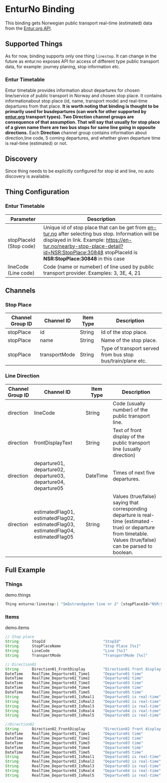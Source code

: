 # EnturNo Binding

This binding gets Norwegian public transport real-time (estimated) data from the [Entur.org API](https://developer.entur.org/pages-intro-overview).
                                                        
## Supported Things

As for now, binding supports only one thing `linestop`.
It can change in the future as entur.no exposes API for access of different type public transport data, for example: journey planing, stop information etc.

### Entur Timetable

Entur timetable provides information about departures for chosen line/service of public transport in Norway and chosen stop place. 
It contains informationabout stop place (id, name, transport mode) and real-time departures from that place. 
**It is worth noting that binding is thought to be primarily used for busdepartures (can work for other supported by [entur.org](https://developer.entur.org/pages-intro-overview) transport types). 
Two Direction channel groups are consequence of that assumption. 
That will say that usually for stop place of a given name there are two bus stops for same line going in opposite directions.** 
Each **Direction** channel group contains information about direction,line code, 5 coming departures, and whether given departure time is real-time (estimated) or not. 

## Discovery

Since thing needs to be explicitly configured for stop id and line, no auto discovery is available.

## Thing Configuration

### Entur Timetable

| Parameter                 | Description                                                                                                                                                                                                                                                                  |
|---------------------------|------------------------------------------------------------------------------------------------------------------------------------------------------------------------------------------------------------------------------------------------------------------------------|
| stopPlaceId (Stop code)   | Unique id of stop place that can be get from [en-tur.no](https://en-tur.no) after selecting bus stop. Information will be displayed in link. Example: <https://en-tur.no/nearby-stop-place-detail?id=NSR:StopPlace:30848> stopPlaceId is **NSR:StopPlace:30848** in this case|
| lineCode (Line code)      | Code (name or numeber) of line used by public transport provider. Examples: 3, 3E, 4, 21                                                                                                                                                                                     |

## Channels

### Stop Place

| Channel Group ID | Channel ID      | Item Type | Description                                                 |
|------------------|-----------------|-----------|-------------------------------------------------------------|
| stopPlace        | id              | String    | Id of the stop place.                                       |
| stopPlace        | name            | String    | Name of the stop place.                                     |
| stopPlace        | transportMode   | String    | Type of transport served from bus stop bus/train/plane etc. |

### Line Direction

| Channel Group ID  | Channel ID                                                                            | Item Type | Description                                                                                                                                                           |
|-------------------|---------------------------------------------------------------------------------------|-----------|-----------------------------------------------------------------------------------------------------------------------------------------------------------------------|
| direction         | lineCode                                                                              | String    | Code (usually number) of the public transport line.                                                                                                                   |
| direction         | frontDisplayText                                                                      | String    | Text of front display of the public transport line (usually direction)                                                                                                |
| direction         | departure01, departure02, departure03, departure04, departure05                       | DateTime  | Times of next five departures.                                                                                                                                        |
| direction         | estimatedFlag01, estimatedFlag02, estimatedFlag03, estimatedFlag04, estimatedFlag05   | String    | Values (true/false) saying that corresponding departure is real-time (estimated - true) or departure from timetable. Values (true/false) can be parsed to boolean.    |

## Full Example

### Things

demo.things

```java
Thing enturno:linestop:1 "Småstrandgaten line nr 2" [stopPlaceId="NSR:StopPlace:30848", lineCode="2"]
```

### Items

demo.items

```java
// Stop place
String      StopId                          "StopId"                        {channel="enturno:linestop:1:stopPlace#id"}               
String      StopPlaceName                   "Stop Place [%s]"               {channel="enturno:linestop:1:stopPlace#name"}
String      LineCode                        "Line [%s]"                     {channel="enturno:linestop:1:Direction01#lineCode"} 
String      TransportMode                   "TransportMode [%s]"            {channel="enturno:linestop:1:stopPlace#transportMode"} 

// Direction01
String      Direction01_FrontDisplay        "Direction01 front display [%s]"    {channel="enturno:linestop:1:Direction01#frontDisplayText"} 
DateTime    RealTime_Departure01_Time1      "Departure01 time"                  {channel="enturno:linestop:1:Direction01#departure01"}     
DateTime    RealTime_Departure02_Time2      "Departure02 time"                  {channel="enturno:linestop:1:Direction01#departure02"}     
DateTime    RealTime_Departure03_Time3      "Departure03 time"                  {channel="enturno:linestop:1:Direction01#departure03"}     
DateTime    RealTime_Departure04_Time4      "Departure04 time"                  {channel="enturno:linestop:1:Direction01#departure04"}     
DateTime    RealTime_Departure05_Time5      "Departure05 time"                  {channel="enturno:linestop:1:Direction01#departure05"}     
String      RealTime_Departure01_IsReal1    "Departure01 is real-time"          {channel="enturno:linestop:1:Direction01#estimatedFlag01"} 
String      RealTime_Departure02_IsReal2    "Departure02 is real-time"          {channel="enturno:linestop:1:Direction01#estimatedFlag02"} 
String      RealTime_Departure03_IsReal3    "Departure03 is real-time"          {channel="enturno:linestop:1:Direction01#estimatedFlag03"} 
String      RealTime_Departure04_IsReal4    "Departure04 is real-time"          {channel="enturno:linestop:1:Direction01#estimatedFlag04"} 
String      RealTime_Departure05_IsReal5    "Departure05 is real-time"          {channel="enturno:linestop:1:Direction01#estimatedFlag05"} 

//Direction02
String      Direction02_FrontDisplay        "Direction02 front display [%s]"    {channel="enturno:linestop:1:Direction02#frontDisplayText"}
DateTime    RealTime_Departure01_Time1      "Departure01 time"                  {channel="enturno:linestop:1:Direction02#departure01"}    
DateTime    RealTime_Departure02_Time2      "Departure02 time"                  {channel="enturno:linestop:1:Direction02#departure02"}    
DateTime    RealTime_Departure03_Time3      "Departure03 time"                  {channel="enturno:linestop:1:Direction02#departure03"}    
DateTime    RealTime_Departure04_Time4      "Departure04 time"                  {channel="enturno:linestop:1:Direction02#departure04"}    
DateTime    RealTime_Departure05_Time5      "Departure05 time"                  {channel="enturno:linestop:1:Direction02#departure05"}    
String      RealTime_Departure01_IsReal1    "Departure01 is real-time"          {channel="enturno:linestop:1:Direction02#estimatedFlag01"}
String      RealTime_Departure02_IsReal2    "Departure02 is real-time"          {channel="enturno:linestop:1:Direction02#estimatedFlag02"}
String      RealTime_Departure03_IsReal3    "Departure03 is real-time"          {channel="enturno:linestop:1:Direction02#estimatedFlag03"}
String      RealTime_Departure04_IsReal4    "Departure04 is real-time"          {channel="enturno:linestop:1:Direction02#estimatedFlag04"}
String      RealTime_Departure05_IsReal5    "Departure05 is real-time"          {channel="enturno:linestop:1:Direction02#estimatedFlag05"}
```
